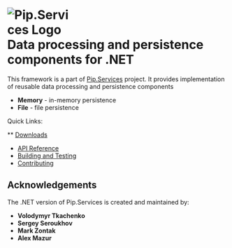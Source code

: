 # <img src="https://github.com/pip-services3/pip-services3/raw/master/design/Logo.png" alt="Pip.Services Logo" style="max-width:30%"> <br/> Data processing and persistence components for .NET

This framework is a part of [Pip.Services](https://github.com/pip-services3/pip-services3) project.
It provides implementation of reusable data processing and persistence components

- **Memory** - in-memory persistence
- **File** - file persistence

Quick Links:

** [Downloads](https://github.com/pip-services3-dotnet/pip-services3-data-dotnet/blob/master/doc/Downloads.md)
* [API Reference](https://rawgit.com/pip-services3-dotnet/pip-services3-data-dotnet/master/doc/api/index.html)
* [Building and Testing](https://github.com/pip-services3-dotnet/pip-services3-data-dotnet/blob/master/doc/Development.md)
* [Contributing](https://github.com/pip-services3-dotnet/pip-services3-data-dotnet/blob/master/doc/Development.md/#contrib)

## Acknowledgements

The .NET version of Pip.Services is created and maintained by:
- **Volodymyr Tkachenko**
- **Sergey Seroukhov**
- **Mark Zontak**
- **Alex Mazur**